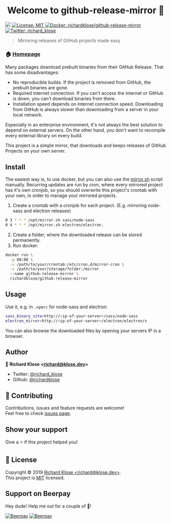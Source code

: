 <h1 align="center">Welcome to github-release-mirror 👋</h1>
<p>
  <img src="https://img.shields.io/badge/version-0.0.1-blue.svg?cacheSeconds=2592000" />
  <a href="https://github.com/richardklose/github-release-mirror/blob/master/LICENSE">
    <img alt="License: MIT" src="https://img.shields.io/badge/License-MIT-yellow.svg" target="_blank" />
  </a>
  <a href="https://cloud.docker.com/repository/docker/richardklose/github-release-mirror">
    <img alt="Docker: richardklose/github-release-mirror" src="https://img.shields.io/docker/cloud/build/richardklose/github-release-mirror.svg" target="_blank" />
  </a>
  <a href="https://twitter.com/richard_klose">
    <img alt="Twitter: richard_klose" src="https://img.shields.io/twitter/follow/richard_klose.svg?style=social" target="_blank" />
  </a>
</p>

> Mirroring releases of GitHub projects made easy

### 🏠 [Homepage](https://github.com/richardklose/github-release-mirror)

Many packages download prebuilt binaries from their GitHub Release. That has some disadvantages:
 * No reproducible builds. If the project is removed from GitHub, the prebuilt binaries are gone.
 * Required internet connection. If you can't access the internet or GitHub is down, you can't download binaries from there.
 * Installation speed depends on internet connection speed. Downloading from GitHub is always slower than downloading from a server in your local network.

Especially in an enterprise environment, it's not always the best solution to depend on external servers. On the other hand, you don't want to recompile every external library on every build.

This project is a simple mirror, that downloads and keeps releases of GitHub Projects on your own server.

## Install

The easiest way is, to use docker, but you can also use the [mirror.sh](mirror.sh) script manually.
Recurring updates are run by cron, where every mirrored project has it's own cronjob, so you should overwrite this project's crontab with your own, in order to manage your mirrored projects.
 1. Create a crontab with a cronjob for each project. (E.g. mirroring node-sass and electron releases)
  ```bash
  0 3 * * * /opt/mirror.sh sass/node-sass
  0 4 * * * /opt/mirror.sh electron/electron.
  ```
  2. Create a folder, where the downloaded release can be stored permanently.
  3. Run docker:
  ```bash
  docker run \
    -p 80:80 \
    -v /path/to/your/crontab:/etc/cron.d/mirror-cron \
    -v /path/to/your/storage/folder:/mirror
    --name github-release-mirror \
    richardklose/github-release-mirror
  ```

## Usage

Use it, e.g. in `.npmrc` for node-sass and electron:
  ```bash
  sass_binary_site=http://<ip-of-your-server>/sass/node-sass
  electron_mirror=http://<ip-of-your-server>/electron/electron/v
  ```
  You can also browse the downloaded files by opening your servers IP in a browser.

## Author

👤 **Richard Klose &lt;richard@klose.dev&gt;**

* Twitter: [@richard_klose](https://twitter.com/richard_klose)
* Github: [@richardklose](https://github.com/richardklose)

## 🤝 Contributing

Contributions, issues and feature requests are welcome!<br />Feel free to check [issues page](https://github.com/richardklose/github-release-mirror/issues).

## Show your support

Give a ⭐️ if this project helped you!

## 📝 License

Copyright © 2019 [Richard Klose &lt;richard@klose.dev&gt;](https://github.com/richardklose).<br />
This project is [MIT](https://github.com/richardklose/github-release-mirror/blob/master/LICENSE) licensed.

## Support on Beerpay
Hey dude! Help me out for a couple of :beers:!

[![Beerpay](https://beerpay.io/richardklose/github-release-mirror/badge.svg?style=beer-square)](https://beerpay.io/richardklose/github-release-mirror)  [![Beerpay](https://beerpay.io/richardklose/github-release-mirror/make-wish.svg?style=flat-square)](https://beerpay.io/richardklose/github-release-mirror?focus=wish)